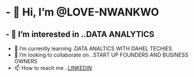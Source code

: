 # - 👋 Hi, I’m @LOVE-NWANKWO #
## - 👀 I’m interested in ..DATA ANALYTICS ##
- 🌱 I’m currently learning .DATA ANALTICS WITH DAHEL TECHIES
- 💞️ I’m looking to collaborate on ..START UP FOUNDERS AND BUSINESS OWNERS
- 📫 How to reach me ..[LINKEDIN](https://www.linkedin.com/in/love-nwankwo-45ba3699?utm_source=share&utm_campaign=share_via&utm_content=profile&utm_medium=android_app) 
 
<!---
Love-Nwankwo/Love-Nwankwo is a ✨ special ✨ repository because its `README.md` (this file) appears on your GitHub profile.
You can click the Preview link to take a look at your changes.
--->

